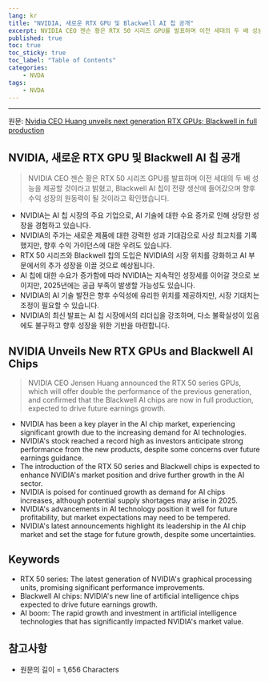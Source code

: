 ```yaml
---
lang: kr
title: "NVIDIA, 새로운 RTX GPU 및 Blackwell AI 칩 공개"
excerpt: NVIDIA CEO 젠슨 황은 RTX 50 시리즈 GPU를 발표하며 이전 세대의 두 배 성능을 제공할 것이라고 밝혔고, Blackwell AI 칩이 전량 생산에 들어갔으며 향후 수익 성장의 원동력이 될 것이라고 확인했습니다.
published: true
toc: true
toc_sticky: true
toc_label: "Table of Contents"
categories:
    - NVDA
tags:
    - NVDA
---
```


---

  원문: [Nvidia CEO Huang unveils next generation RTX GPUs; Blackwell in full production](https://www.investing.com/news/stock-market-news/nvidia-ceo-huang-unveils-next-generation-rtx-gpus-blackwell-in-full-production-3799034)

## NVIDIA, 새로운 RTX GPU 및 Blackwell AI 칩 공개

> NVIDIA CEO 젠슨 황은 RTX 50 시리즈 GPU를 발표하며 이전 세대의 두 배 성능을 제공할 것이라고 밝혔고, Blackwell AI 칩이 전량 생산에 들어갔으며 향후 수익 성장의 원동력이 될 것이라고 확인했습니다.


- NVIDIA는 AI 칩 시장의 주요 기업으로, AI 기술에 대한 수요 증가로 인해 상당한 성장을 경험하고 있습니다.
- NVIDIA의 주가는 새로운 제품에 대한 강력한 성과 기대감으로 사상 최고치를 기록했지만, 향후 수익 가이던스에 대한 우려도 있습니다.
- RTX 50 시리즈와 Blackwell 칩의 도입은 NVIDIA의 시장 위치를 강화하고 AI 부문에서의 추가 성장을 이끌 것으로 예상됩니다.
- AI 칩에 대한 수요가 증가함에 따라 NVIDIA는 지속적인 성장세를 이어갈 것으로 보이지만, 2025년에는 공급 부족이 발생할 가능성도 있습니다.
- NVIDIA의 AI 기술 발전은 향후 수익성에 유리한 위치를 제공하지만, 시장 기대치는 조정이 필요할 수 있습니다.
- NVIDIA의 최신 발표는 AI 칩 시장에서의 리더십을 강조하며, 다소 불확실성이 있음에도 불구하고 향후 성장을 위한 기반을 마련합니다.

## NVIDIA Unveils New RTX GPUs and Blackwell AI Chips

> NVIDIA CEO Jensen Huang announced the RTX 50 series GPUs, which will offer double the performance of the previous generation, and confirmed that the Blackwell AI chips are now in full production, expected to drive future earnings growth.


- NVIDIA has been a key player in the AI chip market, experiencing significant growth due to the increasing demand for AI technologies.
- NVIDIA's stock reached a record high as investors anticipate strong performance from the new products, despite some concerns over future earnings guidance.
- The introduction of the RTX 50 series and Blackwell chips is expected to enhance NVIDIA's market position and drive further growth in the AI sector.
- NVIDIA is poised for continued growth as demand for AI chips increases, although potential supply shortages may arise in 2025.
- NVIDIA's advancements in AI technology position it well for future profitability, but market expectations may need to be tempered.
- NVIDIA's latest announcements highlight its leadership in the AI chip market and set the stage for future growth, despite some uncertainties.

## Keywords

- RTX 50 series: The latest generation of NVIDIA's graphical processing units, promising significant performance improvements.
- Blackwell AI chips: NVIDIA's new line of artificial intelligence chips expected to drive future earnings growth.
- AI boom: The rapid growth and investment in artificial intelligence technologies that has significantly impacted NVIDIA's market value.

## 참고사항

- 원문의 길이 = 1,656 Characters


